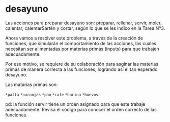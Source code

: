 # desayuno

Las acciones para preparar desayuno son: preparar, rellenar, servir, moler, calentar, calentarSartén y cortar, según lo que se les indico en la Tarea Nº3.

Ahora vamos a resolver este problema, a través de la creación de funciones, que simularán el comportamiento de las acciones, las cuales necesitan ser 
alimentadas por materias primas (inputs) para que trabajen adecuadamente. 

Por ese motivo, se requiere de su colaboración para asginar las materias primas de manera correcta  a las funciones, logrando así el tan esperado desayuno.

Las matarias primas son:

`*palta`
`*naranjas`
`*pan`
`*cafe`
`*harina`
`*huevos`

pd: la función servir tiene un orden asignado para que este trabaje adecuadamente. Revisa el código para conocer el orden correcto de las funciones.

